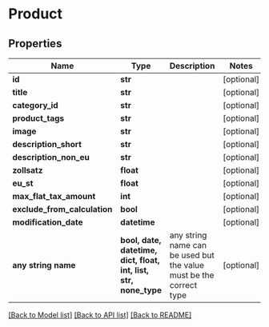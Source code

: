 # Product


## Properties
Name | Type | Description | Notes
------------ | ------------- | ------------- | -------------
**id** | **str** |  | [optional] 
**title** | **str** |  | [optional] 
**category_id** | **str** |  | [optional] 
**product_tags** | **str** |  | [optional] 
**image** | **str** |  | [optional] 
**description_short** | **str** |  | [optional] 
**description_non_eu** | **str** |  | [optional] 
**zollsatz** | **float** |  | [optional] 
**eu_st** | **float** |  | [optional] 
**max_flat_tax_amount** | **int** |  | [optional] 
**exclude_from_calculation** | **bool** |  | [optional] 
**modification_date** | **datetime** |  | [optional] 
**any string name** | **bool, date, datetime, dict, float, int, list, str, none_type** | any string name can be used but the value must be the correct type | [optional]

[[Back to Model list]](../README.md#documentation-for-models) [[Back to API list]](../README.md#documentation-for-api-endpoints) [[Back to README]](../README.md)


